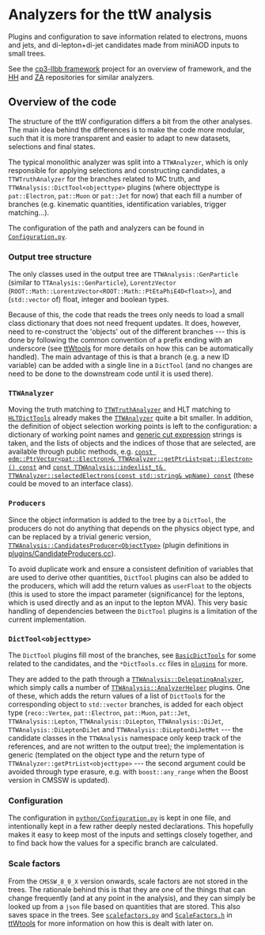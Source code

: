 # Analyzers for the ttW analysis #

Plugins and configuration to save information related to electrons, muons and jets, and di-lepton+di-jet candidates made from miniAOD inputs to small trees.

See the [cp3-llbb framework](https://github.com/cp3-llbb/Framework) project for an overview of framework, and the [HH](https://github.com/cp3-llbb/HHAnalysis) and [ZA](https://github.com/cp3-llbb/ZAAnalysis) repositories for similar analyzers.

## Overview of the code ##

The structure of the ttW configuration differs a bit from the other analyses.
The main idea behind the differences is to make the code more modular, such that it is more transparent and easier to adapt to new datasets, selections and final states.

The typical monolithic analyzer was split into a `TTWAnalyzer`, which is only responsible for applying selections and constructing candidates, a `TTWTruthAnalyzer` for the branches related to MC truth, and `TTWAnalysis::DictTool<objecttype>` plugins (where objecttype is `pat::Electron`, `pat::Muon` or `pat::Jet` for now) that each fill a number of branches (e.g. kinematic quantities, identification variables, trigger matching...).

The configuration of the path and analyzers can be found in [`Configuration.py`](python/Configuration.py).

### Output tree structure ###

The only classes used in the output tree are `TTWAnalysis::GenParticle` (similar to `TTAnalysis::GenParticle`), `LorentzVector` (`ROOT::Math::LorentzVector<ROOT::Math::PtEtaPhiE4D<float>>`), and (`std::vector` of) float, integer and boolean types.

Because of this, the code that reads the trees only needs to load a small class dictionary that does not need frequent updates.
It does, however, need to re-construct the 'objects' out of the different branches --- this is done by following the common convention of a prefix ending with an underscore (see [ttWtools](https://gitlab.cern.ch/piedavid/ttWTools) for more details on how this can be automatically handled).
The main advantage of this is that a branch (e.g. a new ID variable) can be added with a single line in a `DictTool` (and no changes are need to be done to the downstream code until it is used there).

### `TTWAnalyzer` ###

Moving the truth matching to [`TTWTruthAnalyzer`](plugins/TTWTruthAnalyzer.cc) and HLT matching to [`HLTDictTools`](plugins/HLTDictTools.cc) already makes the [`TTWAnalyzer`](plugins/TTWAnalyzer.cc) quite a bit smaller.
In addition, the definition of object selection working points is left to the configuration: a dictionary of working point names and [generic cut expression](https://twiki.cern.ch/twiki/bin/view/CMSPublic/SWGuidePhysicsCutParser) strings is taken, and the lists of objects and the indices of those that are selected, are available through public methods, e.g. [`const edm::PtrVector<pat::Electron>& TTWAnalyzer::getPtrList<pat::Electron>() const`](interface/TTWAnalyzer.h#L212) and [`const TTWAnalysis::indexlist_t& TTWAnalyzer::selectedElectrons(const std::string& wpName) const`](interface/TTWAnalyzer.h#L127) (these could be moved to an interface class).

### `Producers` ###

Since the object information is added to the tree by a `DictTool`, the producers do not do anything that depends on the physics object type, and can be replaced by a trivial generic version, [`TTWAnalysis::CandidatesProducer<ObjectType>`](interface/CandidatesProducer.h) (plugin definitions in [plugins/CandidateProducers.cc](plugins/CandidatesProducers.cc)).

To avoid duplicate work and ensure a consistent definition of variables that are used to derive other quantities, `DictTool` plugins can also be added to the producers, which will add the return values as `userFloat` to the objects (this is used to store the impact parameter (significance) for the leptons, which is used directly and as an input to the lepton MVA).
This very basic handling of dependencies between the `DictTool` plugins is a limitation of the current implementation.

### `DictTool<objecttype>` ###

The `DictTool` plugins fill most of the branches, see [ `BasicDictTools`](plugins/BasicDictTools.cc) for some related to the candidates, and the `*DictTools.cc` files in [`plugins`](plugins) for more.

They are added to the path through a [`TTWAnalysis::DelegatingAnalyzer`](plugins/DelegatingAnalyzer.cc), which simply calls a number of [`TTWAnalysis::AnalyzerHelper`](interface/AnalyzerHelper.h) plugins.
One of these, which adds the return values of a list of `DictTool`s for the corresponding object to `std::vector` branches, is added for each object type (`reco::Vertex`, `pat::Electron`, `pat::Muon`, `pat::Jet`, `TTWAnalysis::Lepton`, `TTWAnalysis::DiLepton`, `TTWAnalysis::DiJet`, `TTWAnalysis::DiLeptonDiJet` and `TTWAnalysis::DiLeptonDiJetMet` --- the candidate classes in the `TTWAnalysis` namespace only keep track of the references, and are not written to the output tree); the implementation is generic (templated on the object type and the return type of `TTWAnalyzer::getPtrList<objecttype>` --- the second argument could be avoided through type erasure, e.g. with `boost::any_range` when the Boost version in CMSSW is updated).

### Configuration ###

The configuration in [`python/Configuration.py`](python/Configuration.py) is kept in one file, and intentionally kept in a few rather deeply nested declarations.
This hopefully makes it easy to keep most of the inputs and settings closely together, and to find back how the values for a specific branch are calculated.

### Scale factors ###

From the `CMSSW_8_0_X` version onwards, scale factors are not stored in the trees.
The rationale behind this is that they are one of the things that can change frequently (and at any point in the analysis), and they can simply be looked up from a `json` file based on quantities that are stored.
This also saves space in the trees.
See [`scalefactors.py`](https://gitlab.cern.ch/piedavid/ttWTools/tree/dev/python/scalefactors.py) and [`ScaleFactors.h`](https://gitlab.cern.ch/piedavid/ttWTools/tree/dev/common/include/ScaleFactors.h) in [ttWtools](https://gitlab.cern.ch/piedavid/ttWTools) for more information on how this is dealt with later on.
